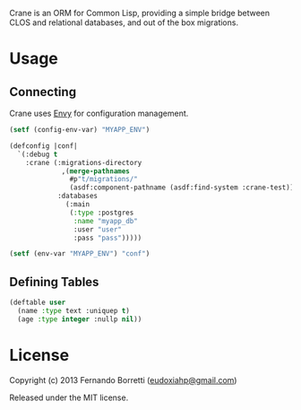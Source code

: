 Crane is an ORM for Common Lisp, providing a simple bridge between CLOS and
relational databases, and out of the box migrations.

# Usage

## Connecting

Crane uses [Envy](https://github.com/fukamachi/envy) for configuration
management.

```lisp
(setf (config-env-var) "MYAPP_ENV")

(defconfig |conf|
  `(:debug t
    :crane (:migrations-directory
             ,(merge-pathnames
               #p"t/migrations/"
               (asdf:component-pathname (asdf:find-system :crane-test)))
            :databases
              (:main
               (:type :postgres
                :name "myapp_db"
                :user "user"
                :pass "pass")))))

(setf (env-var "MYAPP_ENV") "conf")
```

## Defining Tables

```lisp
(deftable user
  (name :type text :uniquep t)
  (age :type integer :nullp nil))
```

# License

Copyright (c) 2013 Fernando Borretti (eudoxiahp@gmail.com)

Released under the MIT license.
